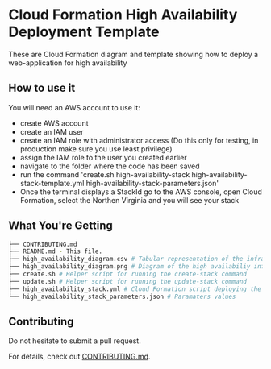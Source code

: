 #  Cloud Formation High Availability Deployment Template

These are Cloud Formation diagram and template showing how to deploy a web-application for high availability


## How to use it

You will need an AWS account to use it:

* create AWS account
* create an IAM user
* create an IAM role with administrator access (Do this only for testing, in production make sure you use least privilege)
* assign the IAM role to the user you created earlier
* navigate to the folder where the code has been saved
* run the command 'create.sh high-availability-stack high-availability-stack-template.yml high-availability-stack-parameters.json'
* Once the terminal displays a StackId go to the AWS console, open Cloud Formation, select the Northen Virginia and you will see your stack

## What You're Getting
```bash
├── CONTRIBUTING.md
├── README.md - This file.
├── high_availability_diagram.csv # Tabular representation of the infrastructure diagram data
├── high_availability_diagram.png # Diagram of the high availabiliy infrastructure deployed by the Cloud Formation template script
├── create.sh # Helper script for running the create-stack command
├── update.sh # Helper script for running the update-stack command
├── high_availability_stack.yml # Cloud Formation script deploying the high availability stack
└── high_availability_stack_parameters.json # Paramaters values

```
## Contributing

Do not hesitate to submit a pull request.

For details, check out [CONTRIBUTING.md](CONTRIBUTING.md).
